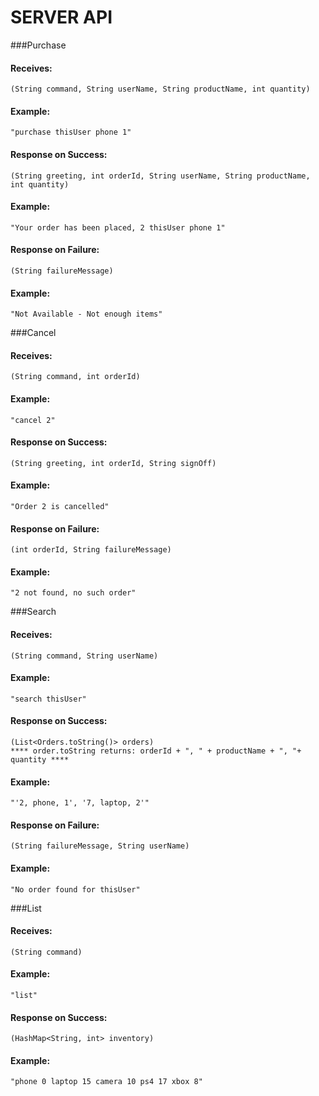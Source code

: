 # SERVER API
###Purchase
#### Receives: 
    (String command, String userName, String productName, int quantity) 
#### Example: 
    "purchase thisUser phone 1"
#### Response on Success: 
    (String greeting, int orderId, String userName, String productName, int quantity)
#### Example: 
    "Your order has been placed, 2 thisUser phone 1"
#### Response on Failure:
    (String failureMessage)
#### Example:
    "Not Available - Not enough items"

###Cancel
#### Receives:
    (String command, int orderId)
#### Example:
    "cancel 2"
#### Response on Success:
    (String greeting, int orderId, String signOff)
#### Example:
    "Order 2 is cancelled"
#### Response on Failure:
    (int orderId, String failureMessage)
#### Example:
    "2 not found, no such order"
###Search
#### Receives:
    (String command, String userName)
#### Example:
    "search thisUser"
#### Response on Success:
    (List<Orders.toString()> orders) 
    **** order.toString returns: orderId + ", " + productName + ", "+ quantity ****
#### Example:
    "'2, phone, 1', '7, laptop, 2'"
#### Response on Failure:
    (String failureMessage, String userName)
#### Example:
    "No order found for thisUser"
###List
#### Receives:
    (String command)
#### Example:
    "list"
#### Response on Success:
    (HashMap<String, int> inventory)
#### Example:
    "phone 0 laptop 15 camera 10 ps4 17 xbox 8"